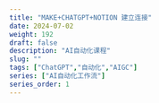 ```yaml
---
title: "MAKE+CHATGPT+NOTION 建立连接"
date: 2024-07-02
weight: 192
draft: false
description: "AI自动化课程"
slug: ""
tags: ["ChatGPT","自动化","AIGC"]
series: ["AI自动化工作流"]
series_order: 1
---
```



